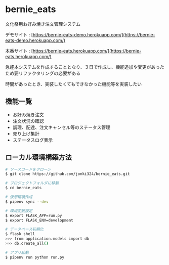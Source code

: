 # bernie_eats
文化祭用お好み焼き注文管理システム

デモサイト : [https://bernie-eats-demo.herokuapp.com/](https://bernie-eats-demo.herokuapp.com/)

本番サイト : [https://bernie-eats.herokuapp.com/](https://bernie-eats.herokuapp.com/)

急遽本システムを作成することとなり、３日で作成し、機能追加や変更があったため要リファクタリングの必要がある

時間があったとき、実装したくてもできなかった機能等を実装したい

## 機能一覧
- お好み焼き注文
- 注文状況の確認
- 調理、配達、注文キャンセル等のステータス管理
- 売り上げ集計
- ステータスログ表示

## ローカル環境構築方法
```bash
# ソースコードをクローン
$ git clone https://github.com/jonki324/bernie_eats.git

# プロジェクトフォルダに移動
$ cd bernie_eats

# 仮想環境作成
$ pipenv sync --dev

# 環境変数設定
$ export FLASK_APP=run.py
$ export FLASK_ENV=development

# データベース初期化
$ flask shell
>>> from application.models import db
>>> db.create_all()

# アプリ起動
$ pipenv run python run.py
```
